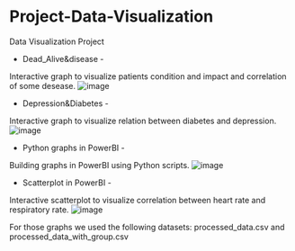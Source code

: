 # Project-Data-Visualization
Data Visualization Project


- Dead_Alive&disease - 


Interactive graph to visualize patients condition and impact and correlation of some desease.
![image](https://github.com/ProcopieGabi0112/Project-Data-Visualization/assets/94400577/b152632f-2edc-419a-b8a5-f167207f04cb)

- Depression&Diabetes - 


Interactive graph to visualize relation between diabetes and depression.
![image](https://github.com/ProcopieGabi0112/Project-Data-Visualization/assets/94400577/78219f00-e372-484b-a86c-8a435c9ec895)

- Python graphs in PowerBI - 


Building graphs in PowerBI using Python scripts.
![image](https://github.com/ProcopieGabi0112/Project-Data-Visualization/assets/94400577/3246cc74-2469-4bda-9ebf-7313d51458db)

- Scatterplot in PowerBI - 


Interactive scatterplot to visualize correlation between heart rate and respiratory rate. 
![image](https://github.com/ProcopieGabi0112/Project-Data-Visualization/assets/94400577/42442a01-6fe0-4a3c-9b22-961c97ce4a56)


For those graphs we used the following datasets: processed_data.csv and processed_data_with_group.csv

